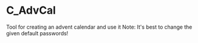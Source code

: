 # C_AdvCal
Tool for creating an advent calendar and use it
Note: It's best to change the given default passwords! 
